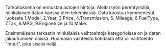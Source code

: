 Tarkoituksena on ennustaa autojen hintoja.
Aloitin työn perehtymällä, minkälaisen datan kanssa olen tekemisissä. Data koostuu kymmenestä luokasta 
1.Model, 2.Year, 3.Price, 4.Transmission, 5. Mileage, 6.FuelType, 7.Tax, 8.MPG, 9.EngineSize ja 10.Make.

Ensimmäisenä tarkastin minkälaisia vaihtoehtoja kategorioissa on ja datan jakautuminen näissä. Huomasin vaihteisto kohdasta että oli vaihtoehto "muut", joka 
sisälsi neljä                                                                            


